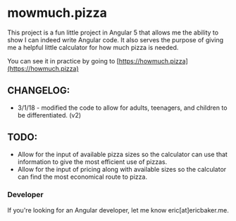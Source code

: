 # mowmuch.pizza

This project is a fun little project in Angular 5 that allows me the ability to show I can indeed write Angular code. It also serves the purpose of giving me a helpful little calculator for how much pizza is needed.

You can see it in practice by going to [https://howmuch.pizza](https://howmuch.pizza)

## CHANGELOG:

* 3/1/18 - modified the code to allow for adults, teenagers, and children to be differentiated. (v2)

## TODO:

* Allow for the input of available pizza sizes so the calculator can use that information to give the most efficient use of pizzas.
* Allow for the input of pricing along with available sizes so the calculator can find the most economical route to pizza.

### Developer

If you're looking for an Angular developer, let me know eric[at]ericbaker.me.


